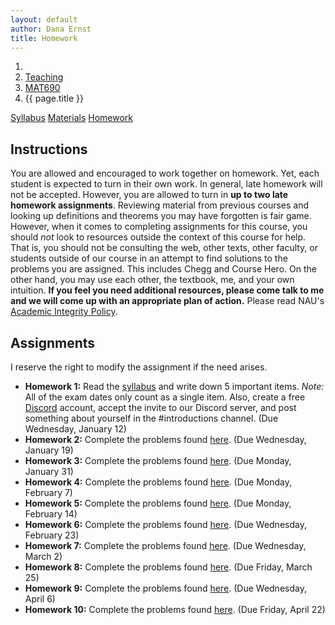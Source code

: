 ```yaml
---
layout: default
author: Dana Ernst
title: Homework
---
```


<ol class="breadcrumb">
  <li><a href="/"><i class="fa fa-home"></i></a></li>
  <li><a href="/teaching/">Teaching</a></li>
  <li><a href="/teaching/mat690s22">MAT690</a></li>
  <li class="active">{{ page.title }}</li>
</ol>

<div class="row">
<div class="col-xs-12">
<div class="btn-group btn-group-justified">
<a class="btn btn-default btn-success" href="{{site.baseurl}}/teaching/mat690s22/syllabus/">Syllabus</a>
<a class="btn btn-default btn-primary" href="{{site.baseurl}}/teaching/mat690s22/materials/">Materials</a>
<a class="btn btn-default btn-warning" href="{{site.baseurl}}/teaching/mat690s22/homework/">Homework</a>
</div>
</div>
</div>

## Instructions ##
You are allowed and encouraged to work together on homework. Yet, each student is expected to turn in their own work. In general, late homework will not be accepted. However, you are allowed to turn in **up to two late homework assignments**. Reviewing material from previous courses and looking up definitions and theorems you may have forgotten is fair game. However, when it comes to completing assignments for this course, you should *not* look to resources outside the context of this course for help.  That is, you should not be consulting the web, other texts, other faculty, or students outside of our course in an attempt to find solutions to the problems you are assigned.  This includes Chegg and Course Hero. On the other hand, you may use each other, the textbook, me, and your own intuition. **If you feel you need additional resources, please come talk to me and we will come up with an appropriate plan of action.** Please read NAU's [Academic Integrity Policy](https://www5.nau.edu/policies/Client/Details/828?whoIsLooking=Students&pertainsTo=All&sortDirection=Ascending&page=1).

## Assignments ##
I reserve the right to modify the assignment if the need arises.  

- **Homework 1:** Read the [syllabus]({{site.baseurl}}/teaching/mat690s22/syllabus/) and write down 5 important items. *Note:*  All of the exam dates only count as a single item. Also, create a free [Discord](http://discord.com) account, accept the invite to our Discord server, and post something about yourself in the #introductions channel. (Due Wednesday, January 12)
- **Homework 2:** Complete the problems found [here]({{site.baseurl}}/teaching/mat690s22/690HW2.pdf). (Due Wednesday, January 19)
- **Homework 3:** Complete the problems found [here]({{site.baseurl}}/teaching/mat690s22/690HW3.pdf). (Due Monday, January 31)
- **Homework 4:** Complete the problems found [here]({{site.baseurl}}/teaching/mat690s22/690HW4.pdf). (Due Monday, February 7)
- **Homework 5:** Complete the problems found [here]({{site.baseurl}}/teaching/mat690s22/690HW5.pdf). (Due Monday, February 14)
- **Homework 6:** Complete the problems found [here]({{site.baseurl}}/teaching/mat690s22/690HW6.pdf). (Due Wednesday, February 23)
- **Homework 7:** Complete the problems found [here]({{site.baseurl}}/teaching/mat690s22/690HW7.pdf). (Due Wednesday, March 2)
- **Homework 8:** Complete the problems found [here]({{site.baseurl}}/teaching/mat690s22/690HW8.pdf). (Due Friday, March 25)
- **Homework 9:** Complete the problems found [here]({{site.baseurl}}/teaching/mat690s22/690HW9.pdf). (Due Wednesday, April 6)
- **Homework 10:** Complete the problems found [here]({{site.baseurl}}/teaching/mat690s22/690HW10.pdf). (Due Friday, April 22)
